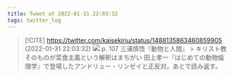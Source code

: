 ```yaml
---
title: Tweet at 2022-01-31 22:03:32
tags: twitter_log
---
```


> [!CITE] https://twitter.com/kaisekiriu/status/1488135863460859905 (2022-01-31 22:03:32)
> ![](https://twitter.com/kaisekiriu/status/1488135863460859905)
> p. 107
> 三浦慎悟『動物と人間』
> &gt; キリスト教そのものが菜食主義という解釈はまちがい
> 田上孝一『はじめての動物倫理学』で登場したアンドリュー・リンゼイと正反対。あとで読み返す。
